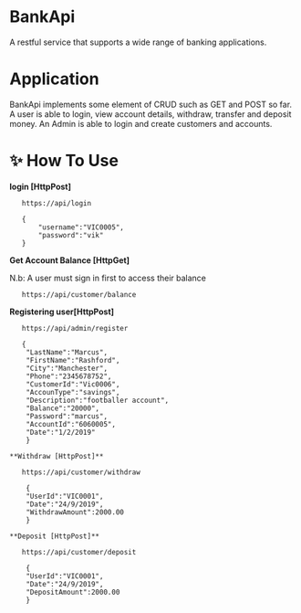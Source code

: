 ﻿# BankApi
A restful service that supports a wide range of banking applications.

# Application
BankApi implements some element of CRUD such as GET and POST so far. A user is able to login, view account details, withdraw, transfer and deposit money.
An Admin is able to login and create customers and accounts.

# ✨ How To Use
   **login [HttpPost]**
   
	   https://api/login

	   {
	   	   "username":"VIC0005",
		   "password":"vik"
	   }

   **Get Account Balance [HttpGet]**
   
   N.b: A user must sign in first to access their balance

	   https://api/customer/balance

   **Registering user[HttpPost]**
      
	   https://api/admin/register

	   {
		"LastName":"Marcus",
		"FirstName":"Rashford",
		"City":"Manchester",
		"Phone":"2345678752",
		"CustomerId":"Vic0006",
		"AccounType":"savings",
		"Description":"footballer account",
		"Balance":"20000",
		"Password":"marcus",
		"AccountId":"6060005",
		"Date":"1/2/2019"
		}

	**Withdraw [HttpPost]**
   
	   https://api/customer/withdraw

	    {
		"UserId":"VIC0001",
		"Date":"24/9/2019",
		"WithdrawAmount":2000.00
        }

	**Deposit [HttpPost]**
   
	   https://api/customer/deposit

	    {
		"UserId":"VIC0001",
		"Date":"24/9/2019",
		"DepositAmount":2000.00
        }